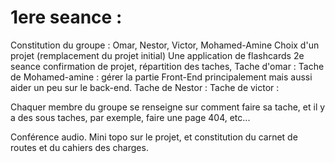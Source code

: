 # 1ere seance : 
 Constitution du groupe : Omar, Nestor, Victor, Mohamed-Amine 
Choix d'un projet (remplacement du projet initial) Une application de flashcards
2e seance confirmation de projet, répartition des taches, 
Tache d'omar : 
Tache de Mohamed-amine :  gérer la partie Front-End principalement mais aussi aider un peu sur le back-end.
Tache de Nestor :
Tache de victor : 
        
Chaquer membre du groupe se renseigne sur comment faire sa tache, et il y a des sous taches, par exemple, faire une page 404, etc...

Conférence audio. Mini topo sur le projet, et constitution du carnet de routes et du cahiers des charges.
